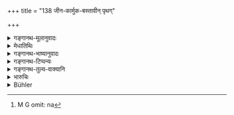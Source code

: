 +++
title = "138 जीन-कार्मुक-बस्तावीन् पृथग्"

+++

<details><summary>गङ्गानथ-मूलानुवादः</summary>

For killing inconstant women of the four castes, one should give, for his purification, a leathern bag, a bow, a goat and a sheep respectively.—(138)
</details>

<details><summary>मेधातिथिः</summary>

**अनवस्थिताः** । बहुभिः संगच्छमाना वेश्यावृत्तम् आचरन्त्यो **ऽनवस्थिता** भवन्ति । न पुनः शास्त्रातिक्रममात्रम्, तथा सति न परपुरुषसंप्रयोग एव लभ्यन्ते । वर्णक्रमेण **जीना**दिदानात्, **जीनं** चर्मपुटं मुटकादारादिप्रयोजनम् । **कार्मुकं** धनुः । **बस्तः** छागः । **अविर्** मेषः । **पृथग्**ग्रहणं लिङ्गाद् उक्तं न[^२०८] समुदाये प्रायश्चित्तम् इति । 


[^२०८]:
     M G omit: na

- <u>केचिद्</u> "गत्वा" इति पठन्ति । 

- <u>तद् अयुक्तम्</u>, हिंसाप्रकरणात् ॥ ११.१३८ ॥
</details>

<details><summary>गङ्गानथ-भाष्यानुवादः</summary>

‘*Inconstant*.’—Those women who, behaving like prostitutes, have intercourse with many men, are called ‘inconstant’; the epithet does not connote merely transgression of the scriptures; as that would not restrict the term to *adultery* only.

One should give the ‘leathern bag’ and other things in the order of the castes.

‘*Jina*’—the leathern bag, used for carrying water and such purposes.

‘*Kārmuka*’—bow.

‘*Vaṣṭa*’—goat.

‘*Avi*’—sheep.

‘*Respectively*.’—This shows that the expiation here laid down is not to be regarded as cumulative.

Some people read ‘*gatvā*’ (for ‘*hatvā*’) (‘having intercourse’). But this is not right; since ‘killing’ forms the subject-matter of the present context.—(138)
</details>

<details><summary>गङ्गानथ-टिप्पन्यः</summary>

This verse is quoted in *Aparārka* (p. 1128), which explains
‘*anavasthitāḥ*’ as ‘not faithful to their husbands,’ *i.e*.,
‘adulterous’;—and in *Prāyaścittaviveka* (p. 227).
</details>

<details><summary>गङ्गानथ-तुल्य-वाक्यानि</summary>

*Gautama* (22.26).—‘For killing an unchaste woman, who is Brāhmaṇi only
in name, one should give a leather bag.’

*Yājñavalkya* (3.269).—‘For killing an ill-behaved Brāhmaṇi, or
Kṣatriyā, or Vaiśya, or Śūdra woman, one shall give, for purifying
himself, a leather bag, a bow, a goat, or a ram respectively. But for
killing a woman not badly behaved he should perform the same penance as
that for killing a Śūdra.’
</details>

<details><summary>भारुचिः</summary>

> **क्रव्यादांस् तु मृगान् हत्वा**

व्याघ्रादीन्

> **धेनुं दद्यात् पयस्विनीम्** ।

धेनूपदेशाद् एव पयः सिद्धम् । एवं च सिद्धस्योपदेशो ऽतिशयार्थो विज्ञेयः,

> **अक्रव्यादान् वत्सतरीम् उष्ट्रं हत्वा तु कृष्णलम् ॥ ११.१३६ ॥**  
> **जीलकार्मुकबस्तावीन् पृथग् दद्याद् विशुद्धये ।**  
> **चतुर्णाम् अपि वर्णानां नारीर् हत्वानवस्थ्ताः  ॥ ११.१३७ ॥**

जीलं चर्मपुटं दद्यात् । ब्राह्मणाय तदुपभोगदेशे । ब्राह्मणीम् अनवस्थितां हत्वा । क्षत्रियां **कार्मुकं** ब्राह्मणायैव । तद्भृत्यापहरणं रक्षार्थं ब्राह्मणतन्त्रस्य । वैश्यां **बस्तम्**, शूद्राम् **अविम्** । **पृथग्**ग्रहणाच् चात्रान्यत्र समुदायेषु प्रायश्चित्तं न पृथग्भावाद् इति विज्ञेयम् । गत्वेति केचित् । न युक्तम्, तद् धिंसाप्रकरणान् **नारीर् हत्वानवस्थिता** इति पाठात् । तथा चोपसंहारं प्रकरणान्ते करिष्यति, "एतैर् व्रतैर् अपोह्यं स्याद् एनो हिंसासमुद्भवम्" इति ॥ ११.१३६–१३७ ॥
</details>

<details><summary>Bühler</summary>

139	For killing adulterous women of the four castes, he must give, in order to purify himself, respectively a leathern bag, a bow, a goat, or a sheep.
</details>
